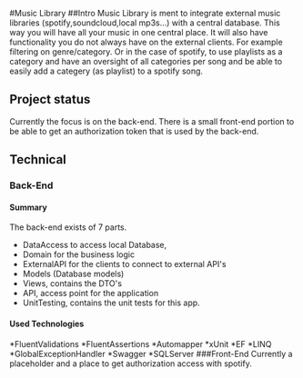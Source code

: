 #Music Library
##Intro
Music Library is ment to integrate external music libraries (spotify,soundcloud,local mp3s...) with a central database.
This way you will have all your music in one central place. It will also have functionality you do not always have on the external clients.
For example filtering on genre/category. Or in the case of spotify, to use playlists as a category and have an oversight of all categories per song and be able to easily add a categery (as playlist) to a spotify song.
## Project status
Currently the focus is on the back-end. There is a small front-end portion to be able to get an authorization token that is used by the back-end.

## Technical
### Back-End
#### Summary
The back-end exists of 7 parts. 
* DataAccess to access local Database, 
* Domain for the business logic
* ExternalAPI for the clients to connect to external API's
* Models (Database models)
* Views, contains the DTO's
* API, access point for the application
* UnitTesting, contains the unit tests for this app.
#### Used Technologies
*FluentValidations
*FluentAssertions
*Automapper
*xUnit
*EF
*LINQ
*GlobalExceptionHandler
*Swagger
*SQLServer
###Front-End
Currently a placeholder and a place to get authorization access with spotify.

